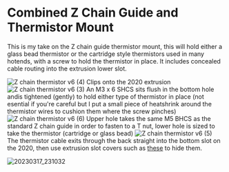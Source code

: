 # Combined Z Chain Guide and Thermistor Mount
This is my take on the Z chain guide thermistor mount, this will hold either a glass bead thermistor or the cartridge style thermistors used in many hotends, with a screw to hold the thermistor in place. It includes concealed cable routing into the extrusion lower slot.



![Z chain thermistor v6 (4)](https://user-images.githubusercontent.com/9074900/228005219-d8712a5f-f814-44ae-bdc3-3aec6ef10dbb.png)
Clips onto the 2020 extrusion
![Z chain thermistor v6 (3)](https://user-images.githubusercontent.com/9074900/228006924-35ab1dc8-a8c0-4915-b884-3c4d0e401039.png)
An M3 x 6 SHCS sits flush in the bottom hole andis tightened (gently) to hold either type of thermistor in place (not esential if you're careful but I put a small piece of heatshrink around the thermistor wires to cushion them where the screw pinches)
![Z chain thermistor v6 (6)](https://user-images.githubusercontent.com/9074900/228005254-28d86c71-2302-43da-8d95-ab68c3b8e8e8.png)
Upper hole takes the same M5 BHCS as the standard Z chain guide in order to fasten to a T nut, lower hole is sized to take the thermistor (cartridge or glass bead)
![Z chain thermistor v6 (5)](https://user-images.githubusercontent.com/9074900/228005264-b39e5016-8a13-4187-b4bc-2d6dedbab4ab.png)
The thermistor cable exits through the back straight into the bottom slot on the 2020, then use extrusion slot covers such as [these](https://mods.vorondesign.com/detail/ZKJgu7OwMNB1xAKRrYSYeg) to hide them.

![20230317_231032](https://user-images.githubusercontent.com/9074900/227986949-cf49af8b-2b97-4c2f-b923-0904cc85b6ec.jpg)
